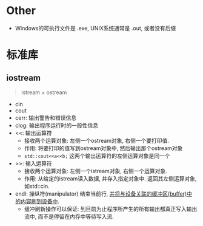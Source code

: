 # Other

- Windows的可执行文件是 .exe, UNIX系统通常是 .out, 或者没有后缀

# 标准库

## iostream

> istream + ostream

- cin
- cout
- cerr: 输出警告和错误信息
- clog: 输出程序运行时的一般性信息
- <<: 输出运算符
  - 接收两个运算对象: 左侧一个ostream对象, 右侧一个要打印值. 
  - 作用: 将要打印的值写到ostream对象中, 然后输出那个ostream对象
  - `std::cout<<a<<b;` 这两个输出运算符的左侧运算对象是同一个
- \>>: 输入运算符
  - 接收两个运算对象: 左侧一个istream对象, 右侧一个运算对象. 
  - 作用: 从给定的istream读入数据, 并存入指定对象中. 返回其左侧运算对象, 如std::cin. 
- endl: 操纵符(manipulator) 结束当前行, <u>并将与设备关联的缓冲区(buffer)中的内容刷到设备中</u>. 
  - 缓冲刷新操作可以保证: 到目前为止程序所产生的所有输出都真正写入输出流中, 而不是停留在内存中等待写入流. 